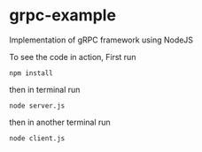 # grpc-example
Implementation of gRPC framework using NodeJS

To see the code in action, First run

    npm install

then in terminal run

    node server.js

then in another terminal run

    node client.js